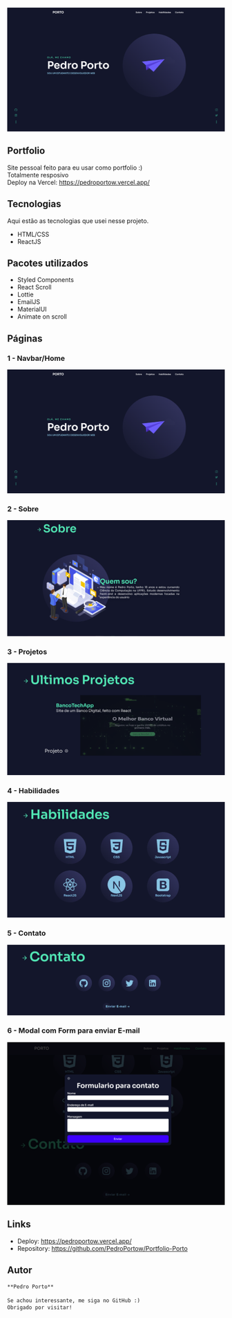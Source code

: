 
![Logo of the project](https://github.com/PedroPortow/Portfolio-Porto/blob/master/ReadmeImages/Home.png)


## Portfolio
Site pessoal feito para eu usar como portfolio :)
<br>
Totalmente resposivo
<br>
Deploy na Vercel: https://pedroportow.vercel.app/

## Tecnologias

Aqui estão as tecnologias que usei nesse projeto.

* HTML/CSS
* ReactJS

## Pacotes utilizados

* Styled Components
* React Scroll
* Lottie 
* EmailJS
* MaterialUI
* Animate on scroll

## Páginas

### 1 - Navbar/Home

![Homepage image](https://github.com/PedroPortow/Portfolio-Porto/blob/master/ReadmeImages/Home.png)

### 2 - Sobre

![2 Página](https://github.com/PedroPortow/Portfolio-Porto/blob/master/ReadmeImages/Sobre.png)

### 3 - Projetos

![3 Página](https://github.com/PedroPortow/Portfolio-Porto/blob/master/ReadmeImages/projetos.png)


### 4 - Habilidades

![4 Página](https://github.com/PedroPortow/Portfolio-Porto/blob/master/ReadmeImages/habilidades.png)

### 5 - Contato

![5 Página](https://github.com/PedroPortow/Portfolio-Porto/blob/master/ReadmeImages/contatos.png)


### 6 - Modal com Form para enviar E-mail

![6 Página](https://github.com/PedroPortow/Portfolio-Porto/blob/master/ReadmeImages/Formulario.png)


## Links
  - Deploy: https://pedroportow.vercel.app/
  - Repository: https://github.com/PedroPortow/Portfolio-Porto

  ## Autor

    **Pedro Porto** 

    Se achou interessante, me siga no GitHub :)
    Obrigado por visitar!
